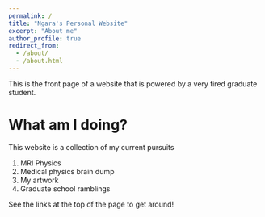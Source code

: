 ```yaml
---
permalink: /
title: "Ngara's Personal Website"
excerpt: "About me"
author_profile: true
redirect_from: 
  - /about/
  - /about.html
---
```


This is the front page of a website that is powered by a very tired graduate student.

What am I doing?
======
This website is a collection of my current pursuits


1. MRI Physics
2. Medical physics brain dump
3. My artwork
4. Graduate school ramblings

See the links at the top of the page to get around!